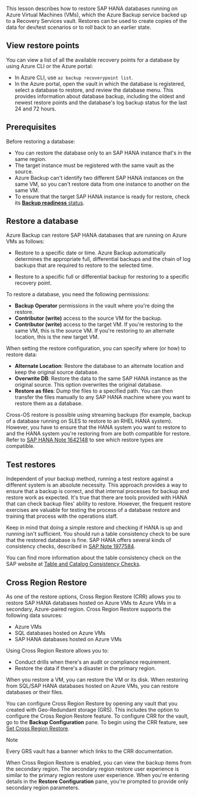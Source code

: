 

This lesson describes how to restore SAP HANA databases running on Azure Virtual Machines (VMs), which the Azure Backup service backed up to a Recovery Services vault. Restores can be used to create copies of the data for dev/test scenarios or to roll back to an earlier state.

## View restore points

You can view a list of all the available recovery points for a database by using Azure CLI or the Azure portal:

- In Azure CLI, use `az backup recoverypoint list`.
- In the Azure portal, open the vault in which the database is registered, select a database to restore, and review the database menu. This provides information about database backup, including the oldest and newest restore points and the database's log backup status for the last 24 and 72 hours.

## Prerequisites

Before restoring a database:

- You can restore the database only to an SAP HANA instance that's in the same region.
- The target instance must be registered with the same vault as the source.
- Azure Backup can't identify two different SAP HANA instances on the same VM, so you can't restore data from one instance to another on the same VM.
- To ensure that the target SAP HANA instance is ready for restore, check its [**Backup readiness** status](/azure/backup/sap-hana-database-restore#prerequisites).

## Restore a database

Azure Backup can restore SAP HANA databases that are running on Azure VMs as follows:

- Restore to a specific date or time. Azure Backup automatically determines the appropriate full, differential backups and the chain of log backups that are required to restore to the selected time.

- Restore to a specific full or differential backup for restoring to a specific recovery point.

To restore a database, you need the following permissions:

- **Backup Operator** permissions in the vault where you're doing the restore.
- **Contributor (write)** access to the source VM for the backup.
- **Contributor (write)** access to the target VM. If you're restoring to the same VM, this is the source VM. If you're restoring to an alternate location, this is the new target VM.

When setting the restore configuration, you can specify where (or how) to restore data:

- **Alternate Location**: Restore the database to an alternate location and keep the original source database.
- **Overwrite DB**: Restore the data to the same SAP HANA instance as the original source. This option overwrites the original database.
- **Restore as files**: Dump the files to a specified path. You can then transfer the files manually to any SAP HANA machine where you want to restore them as a database.

Cross-OS restore is possible using streaming backups (for example, backup of a database running on SLES to restore to an RHEL HANA system). However, you have to ensure that the HANA system you want to restore to and the HANA system you're restoring from are both compatible for restore. Refer to [SAP HANA Note 1642148](https://me.sap.com/notes/1642148) to see which restore types are compatible.

## Test restores

Independent of your backup method, running a test restore against a different system is an absolute necessity. This approach provides a way to ensure that a backup is correct, and that internal processes for backup and restore work as expected. It's true that there are tools provided with HANA that can check backup files' ability to restore. However, the frequent restore exercises are valuable for testing the process of a database restore and training that process with the operations staff.

Keep in mind that doing a simple restore and checking if HANA is up and running isn't sufficient. You should run a table consistency check to be sure that the restored database is fine. SAP HANA offers several kinds of consistency checks, described in [SAP Note 1977584](https://me.sap.com/notes/1977584).

You can find more information about the table consistency check on the SAP website at [Table and Catalog Consistency Checks](https://help.sap.com/saphelp_hanaplatform/helpdata/en/25/84ec2e324d44529edc8221956359ea/content.htm).

## Cross Region Restore

As one of the restore options, Cross Region Restore (CRR) allows you to restore SAP HANA databases hosted on Azure VMs to Azure VMs in a secondary, Azure-paired region. Cross Region Restore supports the following data sources:

- Azure VMs
- SQL databases hosted on Azure VMs
- SAP HANA databases hosted on Azure VMs

Using Cross Region Restore allows you to:

- Conduct drills when there's an audit or compliance requirement.
- Restore the data if there's a disaster in the primary region.

When you restore a VM, you can restore the VM or its disk. When restoring from SQL/SAP HANA databases hosted on Azure VMs, you can restore databases or their files.

You can configure Cross Region Restore by opening any vault that you created with Geo-Redundant storage (GRS). This includes the option to configure the Cross Region Restore feature. To configure CRR for the vault, go to the **Backup Configuration** pane. To begin using the CRR feature, see [Set Cross Region Restore](/azure/backup/backup-create-recovery-services-vault#set-cross-region-restore).

> [!NOTE]
> Every GRS vault has a banner which links to the CRR documentation.

When Cross Region Restore is enabled, you can view the backup items from the secondary region. The secondary region restore user experience is similar to the primary region restore user experience. When you're entering details in the **Restore Configuration** pane, you're prompted to provide only secondary region parameters.
